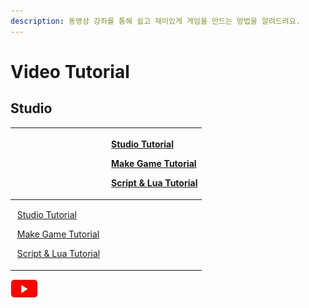 ```yaml
---
description: 동영상 강좌를 통해 쉽고 재미있게 게임을 만드는 방법을 알려드려요.
---
```


# Video Tutorial

## Studio

<table>
  <thead>
    <tr>
      <th style="text-align:left">
        <img src="https://github.com/BuildMachine-Ditoland/test/tree/40ad149581ba326f45eb4f5fec0099ba95d39bde/video-tutorial/.gitbook/assets/20210316_152740.jpg"
        alt/>
      </th>
      <th style="text-align:left">
        <p>
          <img src="https://github.com/BuildMachine-Ditoland/test/tree/40ad149581ba326f45eb4f5fec0099ba95d39bde/video-tutorial/.gitbook/assets/20210316_153206.jpg"
          alt/> <a href="https://github.com/BuildMachine-Ditoland/test/tree/40ad149581ba326f45eb4f5fec0099ba95d39bde/video-tutorial/video-tutorial/studio-tutorial/README.md">Studio Tutorial</a>
        </p>
        <p>
          <img src="https://github.com/BuildMachine-Ditoland/test/tree/40ad149581ba326f45eb4f5fec0099ba95d39bde/video-tutorial/.gitbook/assets/20210316_153206.jpg"
          alt/> <a href="https://github.com/BuildMachine-Ditoland/test/tree/40ad149581ba326f45eb4f5fec0099ba95d39bde/video-tutorial/video-tutorial/game.md">Make Game Tutorial</a>
        </p>
        <p>
          <img src="https://github.com/BuildMachine-Ditoland/test/tree/40ad149581ba326f45eb4f5fec0099ba95d39bde/video-tutorial/.gitbook/assets/20210316_153206.jpg"
          alt/> <a href="https://github.com/BuildMachine-Ditoland/test/tree/40ad149581ba326f45eb4f5fec0099ba95d39bde/video-tutorial/video-tutorial/script-and-lua.md">Script &amp; Lua Tutorial</a>
        </p>
      </th>
    </tr>
  </thead>
  <tbody>
    <tr>
      <td style="text-align:left">
        <p>
          <img src="https://github.com/BuildMachine-Ditoland/test/tree/40ad149581ba326f45eb4f5fec0099ba95d39bde/video-tutorial/.gitbook/assets/20210316_153206.jpg"
          alt/> <a href="https://github.com/BuildMachine-Ditoland/test/tree/40ad149581ba326f45eb4f5fec0099ba95d39bde/video-tutorial/video-tutorial/studio-tutorial/README.md">Studio Tutorial</a>
        </p>
        <p>
          <img src="https://github.com/BuildMachine-Ditoland/test/tree/40ad149581ba326f45eb4f5fec0099ba95d39bde/video-tutorial/.gitbook/assets/20210316_153206.jpg"
          alt/> <a href="https://github.com/BuildMachine-Ditoland/test/tree/40ad149581ba326f45eb4f5fec0099ba95d39bde/video-tutorial/video-tutorial/game.md">Make Game Tutorial</a>
        </p>
        <p>
          <img src="https://github.com/BuildMachine-Ditoland/test/tree/40ad149581ba326f45eb4f5fec0099ba95d39bde/video-tutorial/.gitbook/assets/20210316_153206.jpg"
          alt/> <a href="https://github.com/BuildMachine-Ditoland/test/tree/40ad149581ba326f45eb4f5fec0099ba95d39bde/video-tutorial/video-tutorial/script-and-lua.md">Script &amp; Lua Tutorial</a>
        </p>
      </td>
      <td style="text-align:left">
        <img src="https://github.com/BuildMachine-Ditoland/test/tree/40ad149581ba326f45eb4f5fec0099ba95d39bde/video-tutorial/.gitbook/assets/20210316_152740.jpg"
        alt/>
      </td>
    </tr>
  </tbody>
</table>

![](../.gitbook/assets/20210316_153206.jpg)

